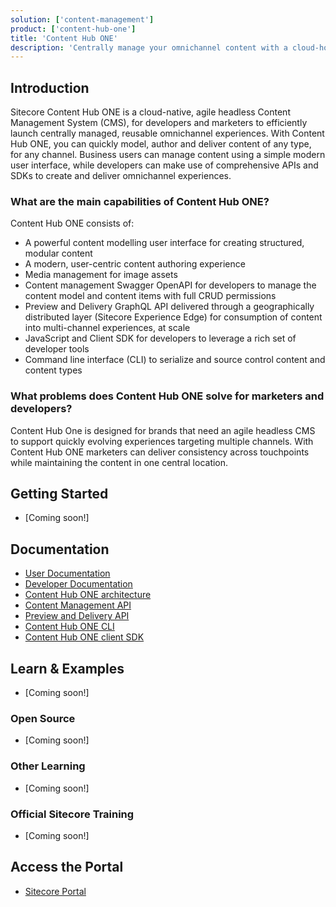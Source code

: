 ```yaml
---
solution: ['content-management']
product: ['content-hub-one']
title: 'Content Hub ONE'
description: 'Centrally manage your omnichannel content with a cloud-hosted headless Web CMS.'
---
```


## Introduction

Sitecore Content Hub ONE is a cloud-native, agile headless Content Management System (CMS), for developers and marketers to efficiently launch centrally managed, reusable omnichannel experiences. With Content Hub ONE, you can quickly model, author and deliver content of any type, for any channel. Business users can manage content using a simple modern user interface, while developers can make use of comprehensive APIs and SDKs to create and deliver omnichannel experiences.

### What are the main capabilities of Content Hub ONE?
Content Hub ONE consists of: 
- A powerful content modelling user interface for creating structured, modular content
- A modern, user-centric content authoring experience
- Media management for image assets
- Content management Swagger OpenAPI for developers to manage the content model and content items with full CRUD permissions 
- Preview and Delivery GraphQL API delivered through a geographically distributed layer (Sitecore Experience Edge) for consumption of content into multi-channel experiences, at scale
- JavaScript and Client SDK for developers to leverage a rich set of developer tools
- Command line interface (CLI) to serialize and source control content and content types


### What problems does Content Hub ONE solve for marketers and developers?

Content Hub One is designed for brands that need an agile headless CMS to support quickly evolving experiences targeting multiple channels. With Content Hub ONE marketers can deliver consistency across touchpoints while maintaining the content in one central location.  


## Getting Started

- [Coming soon!]

## Documentation

- [User Documentation](https://doc.sitecore.com/ch-one/en/users/content-hub-one/working-with-content-hub-one.html)
- [Developer Documentation](https://doc.sitecore.com/ch-one/en/developers/content-hub-one/developing-with-content-hub-one.html)
- [Content Hub ONE architecture](https://doc.sitecore.com/ch-one/en/developers/content-hub-one/architecture.html)
- [Content Management API](https://doc.sitecore.com/ch-one/en/developers/content-hub-one/content-management-api.html)
- [Preview and Delivery API](https://doc.sitecore.com/ch-one/en/developers/content-hub-one/graphql--preview-and-delivery-apis.html)
- [Content Hub ONE CLI](https://doc.sitecore.com/ch-one/en/developers/content-hub-one/content-hub-one-cli.html)
- [Content Hub ONE client SDK](https://doc.sitecore.com/ch-one/en/developers/content-hub-one/content-hub-one-sdk.html)

## Learn & Examples

- [Coming soon!]

### Open Source

- [Coming soon!]

### Other Learning

- [Coming soon!]

### Official Sitecore Training

- [Coming soon!]

## Access the Portal

- [Sitecore Portal](https://portal.sitecorecloud.io/)
